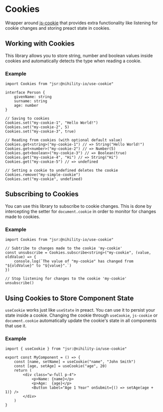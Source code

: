 # Cookies
Wrapper around [js-cookie](https://github.com/js-cookie/js-cookie) that provides extra functionality like listening for cookie changes and storing preact state in cookies.

## Working with Cookies
This library allows you to store string, number and boolean values inside cookies and automatically detects the type when reading a cookie.

### Example
```tsx
import Cookies from "jsr:@nihility-io/use-cookie"

interface Person {
	givenName: string
	surname: string
	age: number
}

// Saving to cookies
Cookies.set("my-cookie-1", "Hello World!")
Cookies.set("my-cookie-2", 5)
Cookies.set("my-cookie-3", true)

// Reading from cookies (with optional default value)
Cookies.get<string>("my-cookie-1") // => String("Hello World!")
Cookies.get<number>("my-cookie-2") // => Number(5)
Cookies.get<boolean>("my-cookie-3") // => Boolean(true)
Cookies.get("my-cookie-4", "Hi") // => String("Hi")
Cookies.get("my-cookie-5") // => undefined

// Setting a cookie to undefined deletes the cookie
Cookies.remove("my-simple-cookie")
Cookies.set("my-cookie", undefined)
```

## Subscribing to Cookies
You can use this library to subscribe to cookie changes. This is done by intercepting the setter for `document.cookie` in order to monitor for changes made to cookies.

### Example
```tsx
import Cookies from "jsr:@nihility-io/use-cookie"

// Subtribe to changes made to the cookie 'my-cookie'
const unsubscribe = Cookies.subscribe<string>("my-cookie", (value, oldValue) => {
	console.log(`The value of "my-cookie" has changed from "${oldValue}" to "${value}".`)
})

// Stop listening for changes to the cookie 'my-cookie'
unsubscribe()
```

## Using Cookies to Store Component State
`useCookie` works just like `useState` in preact. You can use it to persist your state inside a cookie. Changing the cookie through `useCookie`, `js-cookie` or `document.cookie` automatically update the cookie's state in all components that use it.

### Example
```tsx
import { useCookie } from "jsr:@nihility-io/use-cookie"

export const MyComponent = () => {
	const [name, setName] = useCookie("name", "John Smith")
	const [age, setAge] = useCookie("age", 20)
	return (
		<div class="w-full p-4">
			<p>Name: {name}</p>
			<p>Age:  {age}</p>
			<Button label="Age 1 Year" onSubmit={() => setAge(age + 1)} />
		</div>
	)
}
```